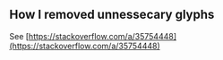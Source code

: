 ## How I removed unnessecary glyphs

See [https://stackoverflow.com/a/35754448](https://stackoverflow.com/a/35754448)
